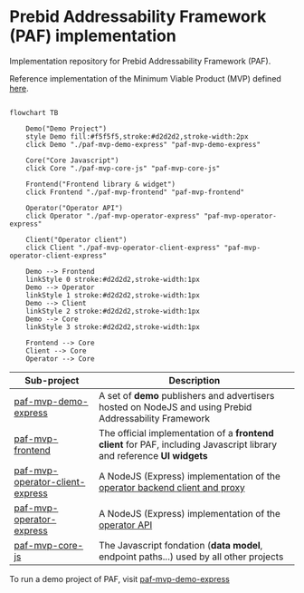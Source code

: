 # Prebid Addressability Framework (PAF) implementation

Implementation repository for Prebid Addressability Framework (PAF).

Reference implementation of the Minimum Viable Product (MVP) defined [here](https://github.com/criteo/addressable-network-proposals/tree/main/mvp-spec).

```mermaid

flowchart TB

    Demo("Demo Project")
    style Demo fill:#f5f5f5,stroke:#d2d2d2,stroke-width:2px
    click Demo "./paf-mvp-demo-express" "paf-mvp-demo-express"
    
    Core("Core Javascript")
    click Core "./paf-mvp-core-js" "paf-mvp-core-js"
    
    Frontend("Frontend library & widget")
    click Frontend "./paf-mvp-frontend" "paf-mvp-frontend"
    
    Operator("Operator API")
    click Operator "./paf-mvp-operator-express" "paf-mvp-operator-express"
    
    Client("Operator client")
    click Client "./paf-mvp-operator-client-express" "paf-mvp-operator-client-express"
    
    Demo --> Frontend
    linkStyle 0 stroke:#d2d2d2,stroke-width:1px
    Demo --> Operator
    linkStyle 1 stroke:#d2d2d2,stroke-width:1px
    Demo --> Client
    linkStyle 2 stroke:#d2d2d2,stroke-width:1px
    Demo --> Core
    linkStyle 3 stroke:#d2d2d2,stroke-width:1px
    
    Frontend --> Core
    Client --> Core
    Operator --> Core

```


| Sub-project                                                          | Description                                                                                                                                                                 |
|----------------------------------------------------------------------|-----------------------------------------------------------------------------------------------------------------------------------------------------------------------------|
| [paf-mvp-demo-express](./paf-mvp-demo-express)                       | A set of **demo** publishers and advertisers hosted on NodeJS and using Prebid Addressability Framework                                                                     |
| [paf-mvp-frontend](./paf-mvp-frontend)                               | The official implementation of a **frontend client** for PAF, including Javascript library and reference **UI widgets**                                                     |
| [paf-mvp-operator-client-express](./paf-mvp-operator-client-express) | A NodeJS (Express) implementation of the [operator backend client and proxy](https://github.com/criteo/addressable-network-proposals/blob/main/mvp-spec/operator-client.md) |
| [paf-mvp-operator-express](./paf-mvp-operator-express)               | A NodeJS (Express) implementation of the [operator API](https://github.com/criteo/addressable-network-proposals/blob/main/mvp-spec/operator-api.md)                         |
| [paf-mvp-core-js](./paf-mvp-core-js)                                 | The Javascript fondation (**data model**, endpoint paths...) used by all other projects                                                                                     |

To run a demo project of PAF, visit [paf-mvp-demo-express](./paf-mvp-demo-express)
